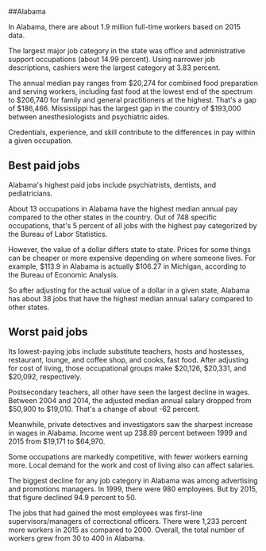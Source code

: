

##Alabama

In Alabama, there are about 1.9 million full-time workers based on 2015 data.

The largest major job category in the state was <span class='occ_title_em'>office and administrative support occupations</span> (about 14.99 percent). Using narrower job descriptions, <span class='occ_title_em'>cashiers</span> were the largest category at 3.83 percent.
               
The annual median pay ranges from $20,274 for <span class='occ_title_em'>combined food preparation and serving workers, including fast food</span> at the lowest end of the spectrum to  $206,740 for <span class='occ_title_em'>family and general practitioners</span> at the highest. That's a gap of $186,466. Mississippi has the largest gap in the country of $193,000 between <span class='occ_title_em'>anesthesiologists and psychiatric aides</span>.
          
Credentials, experience, and skill contribute to the differences in pay within a given occupation.

## Best paid jobs
Alabama's highest paid jobs include <span class='occ_title_em'>psychiatrists, dentists</span>, and <span class='occ_title_em'>pediatricians</span>.
               
About 13 occupations in Alabama have the highest median annual pay compared to the other states in the country. Out of 748 specific occupations, that's 5 percent of all jobs with the highest pay categorized by the Bureau of Labor Statistics.
               
However, the value of a dollar differs state to state. Prices for some things can be cheaper or more expensive depending on where someone lives. For example, $113.9 in Alabama is actually $106.27 in Michigan, according to the Bureau of Economic Analysis.
               
So after adjusting for the actual value of a dollar in a given state, Alabama has about 38 jobs that have the highest median annual salary compared to other states.
               
## Worst paid jobs

Its lowest-paying jobs include <span class='occ_title_em'>substitute teachers</span>, <span class='occ_title_em'>hosts and hostesses, restaurant, lounge, and coffee shop</span>, and <span class='occ_title_em'>cooks, fast food</span>. After adjusting for cost of living, those occupational groups make $20,126,  $20,331, and  $20,092, respectively.
               
<span class='occ_title_em'>Postsecondary teachers, all other</span> have seen the largest decline in wages. Between 2004 and 2014, the adjusted median annual salary dropped from $50,900 to $19,010. That's a change of about -62 percent.
               
Meanwhile, <span class='occ_title_em'>private detectives and investigators</span> saw the sharpest increase in wages in Alabama. Income went up 238.89 percent between 1999 and 2015 from $19,171 to $64,970.

Some occupations are markedly competitive, with fewer workers earning more. Local demand for the work and cost of living also can affect salaries.

            
The biggest decline for any job category in Alabama was among <span class='occ_title_em'>advertising and promotions managers</span>. In 1999, there were 980 employees. But by 2015, that figure declined 94.9 percent to 50. 
               
The jobs that had gained the most employees was first-line supervisors/managers of correctional officers. There were 1,233 percent more workers in 2015 as compared to 2000. Overall, the total number of workers grew from 30 to 400 in Alabama.
